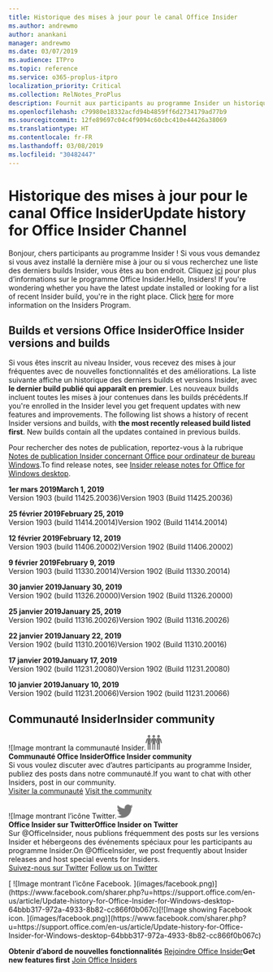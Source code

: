 ```yaml
---
title: Historique des mises à jour pour le canal Office Insider
ms.author: andrewmo
author: anankani
manager: andrewmo
ms.date: 03/07/2019
ms.audience: ITPro
ms.topic: reference
ms.service: o365-proplus-itpro
localization_priority: Critical
ms.collection: RelNotes_ProPlus
description: Fournit aux participants au programme Insider un historique des mises à jour pour les versions Canal mensuel Insider Fast pour ordinateur de bureau Windows
ms.openlocfilehash: c79980e18332acfd94b4859ff6d2734179ad77b9
ms.sourcegitcommit: 12fe89697c04c4f9094c60cbc410e44426a38069
ms.translationtype: HT
ms.contentlocale: fr-FR
ms.lasthandoff: 03/08/2019
ms.locfileid: "30482447"
---
```

# <a name="update-history-for-office-insider-channel"></a><span data-ttu-id="4f6a9-103">Historique des mises à jour pour le canal Office Insider</span><span class="sxs-lookup"><span data-stu-id="4f6a9-103">Update history for Office Insider Channel</span></span>

<span data-ttu-id="4f6a9-p101">Bonjour, chers participants au programme Insider ! Si vous vous demandez si vous avez installé la dernière mise à jour ou si vous recherchez une liste des derniers builds Insider, vous êtes au bon endroit. Cliquez [ici](https://insider.office.com/) pour plus d’informations sur le programme Office Insider.</span><span class="sxs-lookup"><span data-stu-id="4f6a9-p101">Hello, Insiders! If you're wondering whether you have the latest update installed or looking for a list of recent Insider build, you're in the right place. Click [here](https://insider.office.com/) for more information on the Insiders Program.</span></span>

## <a name="office-insider-versions-and-builds"></a><span data-ttu-id="4f6a9-107">Builds et versions Office Insider</span><span class="sxs-lookup"><span data-stu-id="4f6a9-107">Office Insider versions and builds</span></span>

<span data-ttu-id="4f6a9-p102">Si vous êtes inscrit au niveau Insider, vous recevez des mises à jour fréquentes avec de nouvelles fonctionnalités et des améliorations. La liste suivante affiche un historique des derniers builds et versions Insider, avec **le dernier build publié qui apparaît en premier**. Les nouveaux builds incluent toutes les mises à jour contenues dans les builds précédents.</span><span class="sxs-lookup"><span data-stu-id="4f6a9-p102">If you're enrolled in the Insider level you get frequent updates with new features and improvements. The following list shows a history of recent Insider versions and builds, with **the most recently released build listed first**. New builds contain all the updates contained in previous builds.</span></span> 

<span data-ttu-id="4f6a9-111">Pour rechercher des notes de publication, reportez-vous à la rubrique [Notes de publication Insider concernant Office pour ordinateur de bureau Windows](https://docs.microsoft.com/fr-FR/OfficeUpdates/release-notes-office-insider).</span><span class="sxs-lookup"><span data-stu-id="4f6a9-111">To find release notes, see [Insider release notes for Office for Windows desktop](https://docs.microsoft.com/fr-FR/OfficeUpdates/release-notes-office-insider).</span></span>

<span data-ttu-id="4f6a9-112">**1er mars 2019**</span><span class="sxs-lookup"><span data-stu-id="4f6a9-112">**March 1, 2019**</span></span><br/> <span data-ttu-id="4f6a9-113">Version 1903 (build 11425.20036)</span><span class="sxs-lookup"><span data-stu-id="4f6a9-113">Version 1903 (Build 11425.20036)</span></span><br/> 

<span data-ttu-id="4f6a9-114">**25 février 2019**</span><span class="sxs-lookup"><span data-stu-id="4f6a9-114">**February 25, 2019**</span></span><br/> <span data-ttu-id="4f6a9-115">Version 1903 (build 11414.20014)</span><span class="sxs-lookup"><span data-stu-id="4f6a9-115">Version 1902 (Build 11414.20014)</span></span><br/> 

<span data-ttu-id="4f6a9-116">**12 février 2019**</span><span class="sxs-lookup"><span data-stu-id="4f6a9-116">**February 12, 2019**</span></span><br/> <span data-ttu-id="4f6a9-117">Version 1903 (build 11406.20002)</span><span class="sxs-lookup"><span data-stu-id="4f6a9-117">Version 1902 (Build 11406.20002)</span></span><br/> 

<span data-ttu-id="4f6a9-118">**9 février 2019**</span><span class="sxs-lookup"><span data-stu-id="4f6a9-118">**February 9, 2019**</span></span><br/> <span data-ttu-id="4f6a9-119">Version 1903 (build 11330.20014)</span><span class="sxs-lookup"><span data-stu-id="4f6a9-119">Version 1902 (Build 11330.20014)</span></span><br/> 

<span data-ttu-id="4f6a9-120">**30 janvier 2019**</span><span class="sxs-lookup"><span data-stu-id="4f6a9-120">**January 30, 2019**</span></span><br/> <span data-ttu-id="4f6a9-121">Version 1902 (build 11326.20000)</span><span class="sxs-lookup"><span data-stu-id="4f6a9-121">Version 1902 (Build 11326.20000)</span></span><br/> 

<span data-ttu-id="4f6a9-122">**25 janvier 2019**</span><span class="sxs-lookup"><span data-stu-id="4f6a9-122">**January 25, 2019**</span></span><br/> <span data-ttu-id="4f6a9-123">Version 1902 (build 11316.20026)</span><span class="sxs-lookup"><span data-stu-id="4f6a9-123">Version 1902 (Build 11316.20026)</span></span><br/> 

<span data-ttu-id="4f6a9-124">**22 janvier 2019**</span><span class="sxs-lookup"><span data-stu-id="4f6a9-124">**January 22, 2019**</span></span><br/> <span data-ttu-id="4f6a9-125">Version 1902 (build 11310.20016)</span><span class="sxs-lookup"><span data-stu-id="4f6a9-125">Version 1902 (Build 11310.20016)</span></span><br/> 

<span data-ttu-id="4f6a9-126">**17 janvier 2019**</span><span class="sxs-lookup"><span data-stu-id="4f6a9-126">**January 17, 2019**</span></span><br/> <span data-ttu-id="4f6a9-127">Version 1902 (build 11231.20080)</span><span class="sxs-lookup"><span data-stu-id="4f6a9-127">Version 1902 (Build 11231.20080)</span></span><br/>

<span data-ttu-id="4f6a9-128">**10 janvier 2019**</span><span class="sxs-lookup"><span data-stu-id="4f6a9-128">**January 10, 2019**</span></span><br/> <span data-ttu-id="4f6a9-129">Version 1902 (build 11231.20066)</span><span class="sxs-lookup"><span data-stu-id="4f6a9-129">Version 1902 (build 11231.20066)</span></span><br/> 


## <a name="insider-community"></a><span data-ttu-id="4f6a9-130">Communauté Insider</span><span class="sxs-lookup"><span data-stu-id="4f6a9-130">Insider community</span></span>

<span data-ttu-id="4f6a9-131">![Image montrant la communauté Insider.</span><span class="sxs-lookup"><span data-stu-id="4f6a9-131">![Image showing insider community.</span></span> ](images/insidercommunity.png) <br/>
<span data-ttu-id="4f6a9-132">**Communauté Office Insider**</span><span class="sxs-lookup"><span data-stu-id="4f6a9-132">**Office Insider community**</span></span><br/> <span data-ttu-id="4f6a9-133">Si vous voulez discuter avec d’autres participants au programme Insider, publiez des posts dans notre communauté.</span><span class="sxs-lookup"><span data-stu-id="4f6a9-133">If you want to chat with other Insiders, post in our community.</span></span><br/><span data-ttu-id="4f6a9-134"> 
[Visiter la communauté](https://go.microsoft.com/fwlink/?linkid=843493)</span><span class="sxs-lookup"><span data-stu-id="4f6a9-134"> 
[Visit the community](https://go.microsoft.com/fwlink/?linkid=843493)</span></span><br/> 

<span data-ttu-id="4f6a9-135">![Image montrant l’icône Twitter.</span><span class="sxs-lookup"><span data-stu-id="4f6a9-135">![Image showing twitter icon.</span></span> ](images/twitter.png)<br/>
<span data-ttu-id="4f6a9-136">**Office Insider sur Twitter**</span><span class="sxs-lookup"><span data-stu-id="4f6a9-136">**Office Insider on Twitter**</span></span><br/> <span data-ttu-id="4f6a9-137">Sur @OfficeInsider, nous publions fréquemment des posts sur les versions Insider et hébergeons des événements spéciaux pour les participants au programme Insider.</span><span class="sxs-lookup"><span data-stu-id="4f6a9-137">On @OfficeInsider, we post frequently about Insider releases and host special events for Insiders.</span></span><br/><span data-ttu-id="4f6a9-138"> 
[Suivez-nous sur Twitter](https://go.microsoft.com/fwlink/?linkid=717717)</span><span class="sxs-lookup"><span data-stu-id="4f6a9-138"> 
[Follow us on Twitter](https://go.microsoft.com/fwlink/?linkid=717717)</span></span><br/> 

<span data-ttu-id="4f6a9-139">
  [
  ![Image montrant l’icône Facebook. ](images/facebook.png)](https://www.facebook.com/sharer.php?u=https://support.office.com/en-us/article/Update-history-for-Office-Insider-for-Windows-desktop-64bbb317-972a-4933-8b82-cc866f0b067c)</span><span class="sxs-lookup"><span data-stu-id="4f6a9-139">[![Image showing Facebook icon. ](images/facebook.png)](https://www.facebook.com/sharer.php?u=https://support.office.com/en-us/article/Update-history-for-Office-Insider-for-Windows-desktop-64bbb317-972a-4933-8b82-cc866f0b067c)</span></span>


<span data-ttu-id="4f6a9-140">**Obtenir d’abord de nouvelles fonctionnalités**
[Rejoindre Office Insider](https://insider.office.com/)</span><span class="sxs-lookup"><span data-stu-id="4f6a9-140">**Get new features first**
[Join Office Insiders](https://insider.office.com/)</span></span>